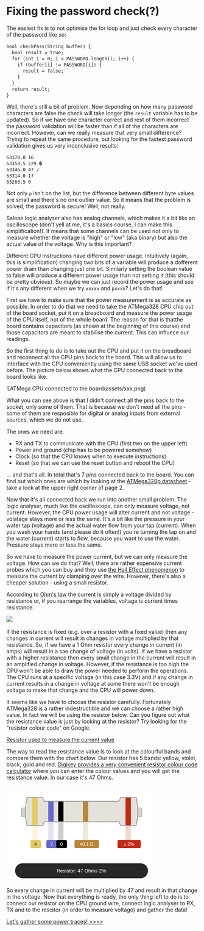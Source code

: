 # Fixing the password check(?)
The easiest fix is to not optimise the for loop and just check every character of the password like so:

```
bool checkPass(String buffer) {
  bool result = true;
  for (int i = 0; i < PASSWORD.length(); i++) {
    if (buffer[i] != PASSWORD[i]) {
      result = false;
    }
  }
  return result;
}
```

Well, there's still a bit of problem. Now depending on how many password characters are false the check will take longer (the `result` variable has to be updated). So if we have one character correct and rest of them incorrect the password validation will be faster than if all of the characters are incorrect. However, can we really measure that very small difference? Trying to repeat the same procedure, but looking for the fastest password validation gives us very inconclusive results:

```
63370.0 16 
63358.5 229 �
63346.0 47 /
63314.0 17 
63268.5 0
```

Not only `p` isn't on the list, but the difference between different byte values are small and there's no one outlier value. So it means that the problem is solved, the password is secure! Well, not really.

Saleae logic analyser also has analog channels, which makes it a bit like an oscilloscope (don't yell at me, it's a basics course, I can make this simplification!). It means that some channels can be used not only to measure whether the voltage is "high" or "low" (aka binary) but also the actual value of the voltage. Why is this important?

Different CPU instructions have different power usage. Intuitively (again, this is simplification) changing two bits of a variable will produce a dofferent power drain than changing just one bit. Similarly setting the boolean value to false will produce a different power usage than not setting it (this should be pretty obvious). So maybe we can just record the power usage and see if it's any different when we try `xxxxx` and `pxxxx`? Let's do that!

First we have to make sure that the power measurement is as accurate as possible. In order to do that we need to take the ATMega328 CPU chip out of the board socket, put it on a breadboard and measure the power usage of the CPU itself, not of the whole board. The reason for that is thatthe board contains capacitors (as shown at the beginning of this course) and those capacitors are meant to stabilise the current. This can influece our readings.

So the first thing to do is to take out the CPU and put it on the breadboard and reconnect all the CPU pins back to the board. This will allow us to interface with the CPU conveniently using the same USB socket we've used before. The picture below shows what the CPU connected back to the board looks like.

![ATMega CPU connected to the board(assets/xxx.png)

What you can see above is that I didn't connect all the pins back to the socket, only some of them. That is because we don't need all the pins - some of them are resposible for digital or analog inputs from external sources, which we do not use.

The ones we need are:

* RX and TX to communicate with the CPU (first two on the upper left)
* Power and ground (chip has to be powered somehow)
* Clock (so that the CPU knows when to execute instructions)
* Reset (so that we can use the reset button and reboot the CPU)

... and that's all. In total that's 7 pins connected back to the board. You can find out which ones are which by looking at the [ATMega328p datasheet](assets/atmega-datasheet.pdf) - take a look at the upper right corner of page 2.

Now that it's all connected back we run into another small problem. The logic analyser, much like the oscilloscope, can only measure voltage, not current. However, the CPU power usage will alter current and not voltage - volatage stays more or less the same. It's a bit like the pressure in your water tap (voltage) and the actual water flow from your tap (current). When you wash your hands (and please do it often!) you're turning the tap on and the water (current) starts to flow, because you want to use the water. Pressure stays more or less the same.

So we have to measure the power current, but we can only measure the voltage. How can we do that? Well, there are rather expensive current probes which you can buy and they use [the Hall Effect phenomenon](https://en.wikipedia.org/wiki/Hall_effect) to measure the current by clamping over the wire. However, there's also a cheaper solution - using a small resistor.

According to [Ohm's law](https://en.wikipedia.org/wiki/Ohm%27s_law) the current is simply a voltage divided by resistance or, if you rearrange the variables, voltage is current times resistance.

<img src="https://render.githubusercontent.com/render/math?math=V = I * R">

If the resistance is fixed (e.g. over a resistor with a fixed value) then any changes in current will result in changes in voltage multiplied by that resistance. So, if we have a 1 Ohm resistor every change in current (in amps) will result in a sae change of voltage (in volts). If we have a resistor with a higher resistance then every small change in the current will result in an amplified change in voltage. However, if the resistance is too high the CPU won't be able to draw the power needed to perform the operations. The CPU runs at a specific voltage (in this case 3.3V) and if any change in current results in a change in voltage at some there won't be enough voltage to make that change and the CPU will power down.

It seems like we have to choose the resistor carefully. Fortunately ATMega328 is a rather indestructible and we can choose a rather high value. In fact we will be using the resistor below. Can you figure out what the resistance value is just by looking at the resistor? Try looking for the "resistor colour code" on Google.

[Resistor used to measure the current value](assets/resistor.jpg)

The way to read the resistance value is to look at the colourful bands and compare them with the chart below. Our resistor has 5 bands: yellow, violet, black, gold and red. [Digikey provides a very convenient resistor colour code calculator](https://www.digikey.com/en/resources/conversion-calculators/conversion-calculator-resistor-color-code-5-band) where you can enter the colour values and you will get the resistance value. In our case it's 47 Ohms.

![Digikey calculated resistance](assets/digikey-resistance.png)

So every change in current will be multiplied by 47 and result in that change in the voltage. Now that everything is ready, the only thing left to do is to connect our resistor on the CPU ground wire, connect logic analyser to RX, TX and to the resistor (in order to measure voltage) and gather the data!

[Let's gather some power traces! >>>>](traces.md)
